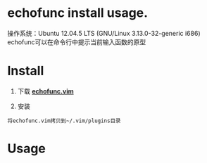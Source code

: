 <h1> echofunc install usage. </h1>
操作系统：Ubuntu 12.04.5 LTS (GNU/Linux 3.13.0-32-generic i686)  
echofunc可以在命令行中提示当前输入函数的原型

# Install
1. 下载 **[echofunc.vim](https://www.vim.org/scripts/download_script.php?src_id=17383)**

2. 安装
```
将echofunc.vim拷贝到~/.vim/plugins目录
```

# Usage